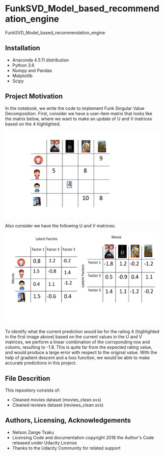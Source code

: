 # FunkSVD_Model_based_recommendation_engine
FunkSVD_Model_based_recommendation_engine
## Installation
- Anaconda 4.5.11 distribution 
- Python 3.6 
- Numpy and Pandas
- Matplotlib
- Scipy

## Project Motivation
In the notebook, we write the code to implement Funk Singular Value Decomposition.
First, consider we have a user-item matrix that looks like the matrix below, where we want to make an update of U and V matrices based on the 4 highlighted.

![User-movier ratings](https://github.com/Tsakunelson/FunkSVD_Model_based_recommendation_engine/blob/master/Figure5.png)

Also consider we have the following U and V matrices:

![U and V matrices](https://github.com/Tsakunelson/FunkSVD_Model_based_recommendation_engine/blob/master/Figure6.png)

To identify what the current prediction would be for the rating 4 (highlighted in the first image above) based on the current values in the U and V matrices, we perform a linear combination of the corrsponding row and column, resulting to -1.8. This is quite far from the expected rating value, and would produce a large error with respect to the original value. With the help of gradient descent and a loss function, we would be able to make accurate predictions in this project. 

## File Descrition 
This repository consists of:
- Cleaned movies dataset (movies_clean.svs)
- Cleaned reviews dataset (reviews_clean.svs)

## Authors, Licensing, Acknowledgements
- Nelson Zange Tsaku 
- Licensing Code and documentation copyright 2018 the Author's Code released under Udacity License 
- Thanks to the Udacity Community for related support
